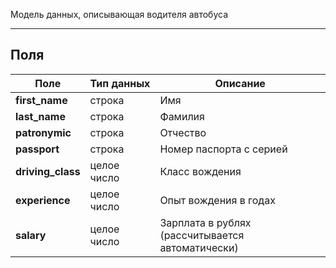 Модель данных, описывающая водителя автобуса

---

## Поля


Поле | Тип данных | Описание  
---- | ---------- | --------
**first_name** | строка | Имя
**last_name** | строка | Фамилия
**patronymic** | строка | Отчество
**passport** | строка | Номер паспорта с серией
**driving_class** | целое число | Класс вождения
**experience** | целое число | Опыт вождения в годах
**salary** | целое число | Зарплата в рублях <br> (рассчитывается автоматически)
